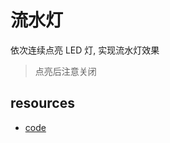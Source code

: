 # 流水灯

依次连续点亮 LED 灯, 实现流水灯效果

> 点亮后注意关闭

## resources

- [code](https://github.com/dzylikecode/MCU-8051/blob/master/experiment/02-LED-flow/main.c)
